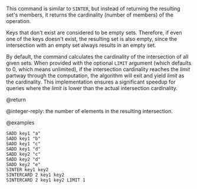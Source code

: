 This command is similar to `SINTER`, but instead of returning the resulting set's members, it returns the cardinality (number of members) of the operation.

Keys that don't exist are considered to be empty sets.
Therefore, if even one of the keys doesn't exist, the resulting set is also empty, since the intersection with an empty set always results in an empty set.

By default, the command calculates the cardinality of the intersection of all given sets.
When provided with the optional `LIMIT` argument (which defaults to 0, which means unlimited), if the intersection cardinality reaches the _limit_ partway through the computation, the algorithm will exit and yield _limit_ as the cardinality.
This implementation ensures a significant speedup for queries where the _limit_ is lower than the actual intersection cardinality.

@return

@integer-reply: the number of elements in the resulting intersection.

@examples

```cli
SADD key1 "a"
SADD key1 "b"
SADD key1 "c"
SADD key1 "d"
SADD key2 "c"
SADD key2 "d"
SADD key2 "e"
SINTER key1 key2
SINTERCARD 2 key1 key2
SINTERCARD 2 key1 key2 LIMIT 1
```
